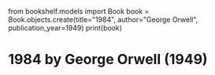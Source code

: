 from bookshelf.models import Book
book = Book.objects.create(title="1984", author="George Orwell", publication_year=1949)
print(book)
# 1984 by George Orwell (1949)
